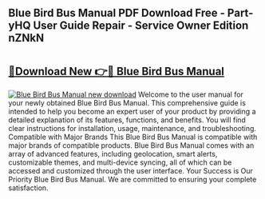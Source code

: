 ## Blue Bird Bus Manual PDF Download Free - Part-yHQ User Guide Repair - Service Owner Edition nZNkN

# <h2><a href="http://bc24744.oget.top/?id=Blue+Bird+Bus+Manual">🔗Download New 👉🔴 Blue Bird Bus Manual</a></h2>

[![Blue Bird Bus Manual new download](https://i.imgur.com/5g1atiW.png)](http://bc24744.oget.top/?id=Blue+Bird+Bus+Manual)
Welcome to the user manual for your newly obtained Blue Bird Bus Manual. This comprehensive guide is intended to help you become an expert user of your product by providing a detailed explanation of its features, functions, and benefits. You will find clear instructions for installation, usage, maintenance, and troubleshooting. Compatible with Major Brands This Blue Bird Bus Manual is compatible with major brands of compatible products. Blue Bird Bus Manual comes with an array of advanced features, including geolocation, smart alerts, customizable themes, and multi-device syncing, all of which can be accessed and customized through the user interface. Your Success is Our Priority Blue Bird Bus Manual. We are committed to ensuring your complete satisfaction.
